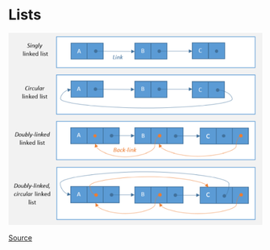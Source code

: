 # Lists

![Lists](../_Assets/images/tute2-typesoflinkedlists.png)

[Source](http://sydney.edu.au/engineering/it/courses/info1105/2015/linked_lists.html)
